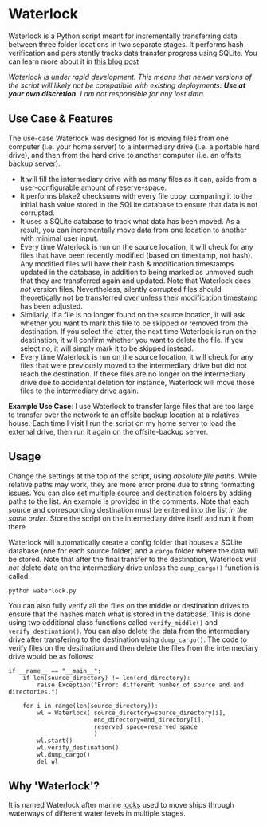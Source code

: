# Waterlock

Waterlock is a Python script meant for incrementally transferring data between three folder locations in two separate stages. It performs hash verification and persistently tracks data transfer progress using SQLite. You can learn more about it in [this blog post](https://swanlund.space/waterlock)

*Waterlock is under rapid development. This means that newer versions of the script will likely not be compatible with existing deployments. **Use at your own discretion.**  I am not responsible for any lost data.*


## Use Case & Features
The use-case Waterlock was designed for is moving files from one computer (i.e. your home server) to a intermediary drive (i.e. a portable hard drive), and then from the hard drive to another computer (i.e. an offsite backup server). 
- It will fill the intermediary drive with as many files as it can, aside from a user-configurable amount of reserve-space. 
- It performs blake2 checksums with every file copy, comparing it to the initial hash value stored in the SQLite database to ensure that data is not corrupted. 
- It uses a SQLite database to track what data has been moved. As a result, you can incrementally move data from one location to another with minimal user input. 
- Every time Waterlock is run on the source location, it will check for any files that have been recently modified (based on timestamp, not hash). Any modified files will have their hash & modification timestamps updated in the database, in addition to being marked as unmoved such that they are transferred again and updated. Note that Waterlock does *not* version files. Nevertheless, silently corrupted files should theoretically not be transferred over unless their modification timestamp has been adjusted.
- Similarly, if a file is no longer found on the source location, it will ask whether you want to mark this file to be skipped or removed from the destination. If you select the latter, the next time Waterlock is run on the destination, it will confirm whether you want to delete the file. If you select no, it will simply mark it to be skipped instead. 
- Every time Waterlock is run on the source location, it will check for any files that were previously moved to the intermediary drive but did not reach the destination. If these files are no longer on the intermediary drive due to accidental deletion for instance, Waterlock will move those files to the intermediary drive again.


**Example Use Case**: I use Waterlock to transfer large files that are too large to transfer over the network to an offsite backup location at a relatives house. Each time I visit I run the script on my home server to load the external drive, then run it again on the offsite-backup server. 


## Usage
Change the settings at the top of the script, using *absolute file paths*. While relative paths may work, they are more error prone due to string formatting issues. You can also set multiple source and destination folders by adding paths to the list. An example is provided in the comments. Note that each source and corresponding destination must be entered into the list *in the same order*. Store the script on the intermediary drive itself and run it from there. 

Waterlock will automatically create a config folder that houses a SQLite database (one for each source folder) and a `cargo` folder where the data will be stored. Note that after the final transfer to the destination, Waterlock will *not* delete data on the intermediary drive unless the `dump_cargo()` function is called. 

```
python waterlock.py
```

You can also fully verify all the files on the middle or destination drives to ensure that the hashes match what is stored in the database. This is done using two additional class functions called `verify_middle()` and `verify_destination()`. You can also delete the data from the intermediary drive after transfering to the destination using `dump_cargo()`. The code to verify files on the destination and then delete the files from the intermediary drive would be as follows:

```
if __name__ == "__main__":
    if len(source_directory) != len(end_directory):
        raise Exception("Error: different number of source and end directories.")
        
    for i in range(len(source_directory)):
        wl = Waterlock( source_directory=source_directory[i],
                        end_directory=end_directory[i], 
                        reserved_space=reserved_space
                        )
        wl.start()
        wl.verify_destination()
        wl.dump_cargo()
        del wl
```



## Why 'Waterlock'?
It is named Waterlock after marine [locks](https://en.wikipedia.org/wiki/Lock_(water_navigation)) used to move ships through waterways of different water levels in multiple stages. 

